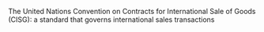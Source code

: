 The United Nations Convention on Contracts for International Sale of Goods (CISG): a standard that governs international sales transactions

